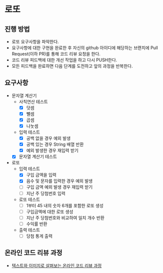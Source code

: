 # 로또
## 진행 방법
* 로또 요구사항을 파악한다.
* 요구사항에 대한 구현을 완료한 후 자신의 github 아이디에 해당하는 브랜치에 Pull Request(이하 PR)를 통해 코드 리뷰 요청을 한다.
* 코드 리뷰 피드백에 대한 개선 작업을 하고 다시 PUSH한다.
* 모든 피드백을 완료하면 다음 단계를 도전하고 앞의 과정을 반복한다.

## 요구사항
- 문자열 계산기
    - 사칙연산 테스트
        - [x] 덧셈
        - [x] 뺄셈
        - [x] 곱셈
        - [x] 나눗셈
    - 입력 테스트
        - [x] 공백 없을 경우 예외 발생
        - [x] 공백 있는 경우 String 배열 반환
        - [x] 예외 발생한 경우 재입력 받기
    - [x] 문자열 계산기 테스트
- 로또
    - 입력 테스트
        - [x] 구입 금액을 입력
        - [x] 음수 및 문자를 입력한 경우 예외 발생
        - [ ] 구입 금액 예외 발생 경우 재입력 받기
        - [ ] 지난 주 당첨번호 입력
    - 로또 테스트
        - [ ] 1부터 45 내의 숫자 6개를 포함한 로또 생성
        - [ ] 구입금액에 대한 로또 생성
        - [ ] 지난 주 당첨번호와 비교하여 일치 개수 반환
        - [ ] 수익률 반환
    - 출력 테스트
        - [ ] 당첨 통게 출력

## 온라인 코드 리뷰 과정
* [텍스트와 이미지로 살펴보는 온라인 코드 리뷰 과정](https://github.com/next-step/nextstep-docs/tree/master/codereview)